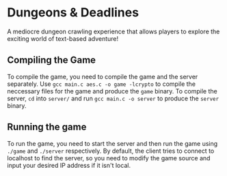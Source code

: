 # Dungeons & Deadlines

A mediocre dungeon crawling experience that allows players to explore the exciting world of text-based adventure!

## Compiling the Game
To compile the game, you need to compile the game and the server separately. Use `gcc main.c aes.c -o game -lcrypto` to compile the neccessary files for the game and produce the `game` binary.  To compile the server, `cd` into `server/` and run `gcc main.c -o server` to produce the `server` binary.

## Running the game
To run the game, you need to start the server and then run the game using `./game` and `./server` respectively. By default, the client tries to connect to localhost to find the server, so you need to modify the game source and input your desired IP address if it isn't local.

